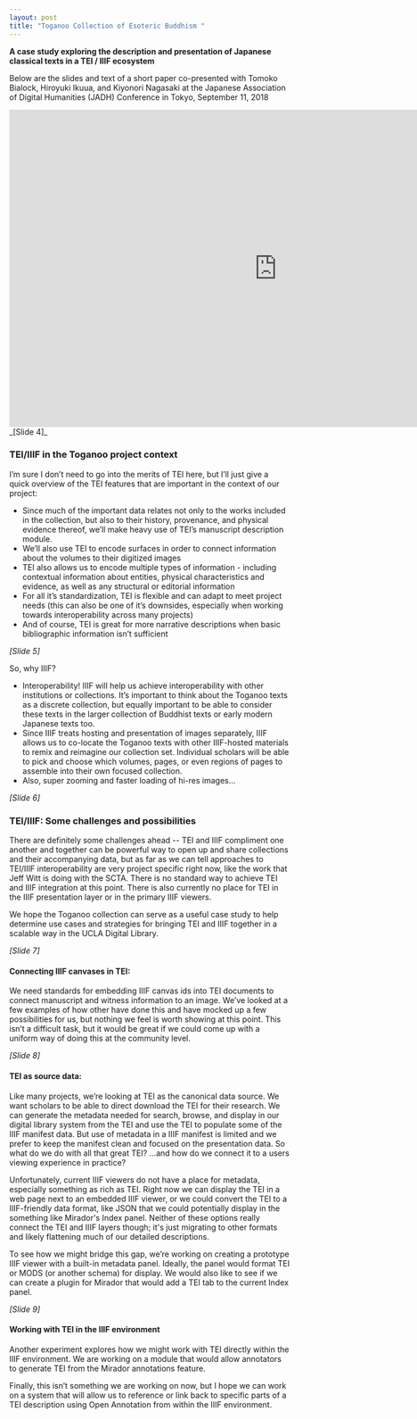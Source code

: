 ```yaml
---
layout: post
title: "Toganoo Collection of Esoteric Buddhism "
---
```

**A case study exploring the description and presentation of Japanese classical texts in a TEI / IIIF ecosystem**

Below are the slides and text of a short paper co-presented with Tomoko Bialock, Hiroyuki Ikuua, and Kiyonori Nagasaki at the Japanese Association of Digital Humanities (JADH) Conference in Tokyo, September 11, 2018

<iframe src="https://docs.google.com/presentation/d/e/2PACX-1vR9G9h-wTlPDlYsXhAlTAK9_DFAr6PuE1cQqYd5ybkGmE_SI1wob1ivfu_sgi6284N6Cs2qe-HIeirY/embed?start=false&loop=false&delayms=120000" frameborder="0" width="960" height="569" allowfullscreen="true" mozallowfullscreen="true" webkitallowfullscreen="true"></iframe>
<!--excerpt-->
_[Slide 4]_

### TEI/IIIF in the Toganoo project context
I’m sure I don’t need to go into the merits of TEI here, but I’ll just give a quick overview of the TEI features that are important in the context of our project:

* Since much of the important data relates not only to the works included in the collection, but also to their history, provenance, and physical evidence thereof, we’ll make heavy use of TEI’s manuscript description module.
* We’ll also use TEI to encode surfaces in order to connect information about the volumes to their digitized images
* TEI also allows us to encode multiple types of information - including contextual information about entities, physical characteristics and evidence, as well as any structural or editorial information
* For all it’s standardization, TEI is flexible and can adapt to meet project needs (this can also be one of it’s downsides, especially when working towards interoperability across many projects)
* And of course, TEI is great for more narrative descriptions when basic bibliographic information isn’t sufficient

_[Slide 5]_

So, why IIIF?
* Interoperability!  IIIF will help us achieve interoperability with other institutions or collections. It’s important to think about the Toganoo texts as a discrete collection, but equally important to be able to consider these texts in the larger collection of Buddhist texts or early modern Japanese texts too.
* Since IIIF treats hosting and presentation of images separately, IIIF allows us to co-locate the Toganoo texts with other IIIF-hosted materials to remix and reimagine our collection set. Individual scholars will be able to pick and choose which volumes, pages, or even regions of pages to assemble into their own focused collection.
* Also, super zooming and faster loading of hi-res images…

_[Slide 6]_

### TEI/IIIF: Some challenges and possibilities
There are definitely some challenges ahead -- TEI and IIIF compliment one another and together can be powerful way to open up and share collections and their accompanying data, but as far as we can tell approaches to TEI/IIIF interoperability are very project specific right now, like the work that Jeff Witt is doing with the SCTA. There is no standard way to achieve TEI and IIIF integration at this point. There is also currently no place for TEI in the IIIF presentation layer or in the primary IIIF viewers.

We hope the Toganoo collection can serve as a useful case study to help determine use cases and strategies for bringing TEI and IIIF together in a scalable way in the UCLA Digital Library.

_[Slide 7]_

#### Connecting IIIF canvases in TEI:
We need standards for embedding IIIF canvas ids into TEI documents to connect manuscript and witness information to an image. We’ve looked at a few examples of how other have done this and have mocked up a few possibilities for us, but nothing we feel is worth showing at this point. This isn’t a difficult task, but it would be great if we could come up with a uniform way of doing this at the community level.

_[Slide 8]_

#### TEI as source data:
Like many projects, we’re looking at TEI as the canonical data source. We want scholars to be able to direct download the TEI for their research. We can generate the metadata needed for search, browse, and display in our digital library system from the TEI and use the TEI to populate some of the IIIF manifest data. But use of metadata in a IIIF manifest is limited and we prefer to keep the manifest clean and focused on the presentation data. So what do we do with all that great TEI? …and how do we connect it to a users viewing experience in practice?

Unfortunately, current IIIF viewers do not have a place for metadata, especially something as rich as TEI. Right now we can display the TEI in a web page next to an embedded IIIF viewer, or we could convert the TEI to a IIIF-friendly data format, like JSON that we could potentially display in the something like Mirador's Index panel. Neither of these options really connect the TEI and IIIF layers though; it's just migrating to other formats and likely flattening much of our detailed descriptions.

To see how we might bridge this gap, we’re working on creating a prototype IIIF viewer with a built-in metadata panel. Ideally, the panel would format TEI or MODS (or another schema) for display. We would also like to see if we can create a plugin for Mirador that would add a TEI tab to the current Index panel.

_[Slide 9]_

#### Working with TEI in the IIIF environment
Another experiment explores how we might work with TEI directly within the IIIF environment. We are working on a module that would allow annotators to generate TEI from the Mirador annotations feature.

Finally, this isn’t something we are working on now, but I hope we can work on a system that will allow us to reference or link back to specific parts of a TEI description using Open Annotation from within the IIIF environment.
